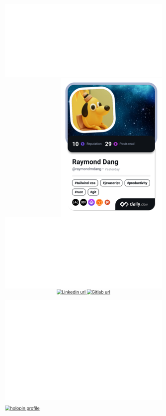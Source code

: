 <div>
  <img src="https://raw.githubusercontent.com/raymondmdang/raymondmdang/metrics/stats.svg" alt="Stats"/>
  <a href="https://app.daily.dev/raymondmdang">
    <img src="https://raw.githubusercontent.com/raymondmdang/raymondmdang/devcard/devcard.png" width="325" alt="Devcard" align="right"/>
  </a>
  </div>
  <img src="https://raw.githubusercontent.com/raymondmdang/raymondmdang/metrics/calendar.svg" alt="Calendar"/>
  <div id="badges" align="center">
    <a href="https://linkedin.com/in/raymondmdang">
      <img src="https://img.shields.io/badge/LinkedIn-blue?style=for-the-badge&logo=linkedin&logoColor=white" alt="Linkedin url"/>
    </a>
    <a href="https://gitlab.com/raymondmdang">
      <img src="https://img.shields.io/badge/Gitlab-orange?style=for-the-badge&logo=gitlab&logoColor=white" alt="Gitlab url"/>
    </a>
  </div>
  <br/>
  <div align="center">
    <img src="https://raw.githubusercontent.com/raymondmdang/raymondmdang/metrics/languages.svg" alt="Languages" align="center"/>
  </div>
  <div align="center">
    <img src="https://raw.githubusercontent.com/raymondmdang/raymondmdang/metrics/topics.svg" alt="Topics"/>
  </div>
</div>

[![holopin profile](https://holopin.me/raymondmdang)](https://holopin.io/@raymondmdang)
